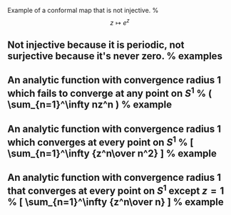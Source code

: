 Example of a conformal map that is not injective.
%
$$z\mapsto e^z$$

Not injective because it is periodic, not surjective because it's never zero.
%
examples
---

An analytic function with convergence radius 1 which fails to converge at any point on $S^1$
%
\( \sum_{n=1}^\infty nz^n \) 
%
example
---

An analytic function with convergence radius 1 which converges at every point on $S^1$
%
\[
\sum_{n=1}^\infty {z^n\over n^2}
\]
%
example
---

An analytic function with convergence radius 1 that converges at every point on $S^1$ except $z=1$
%
\[
\sum_{n=1}^\infty {z^n\over n}
\]
%
example
---

